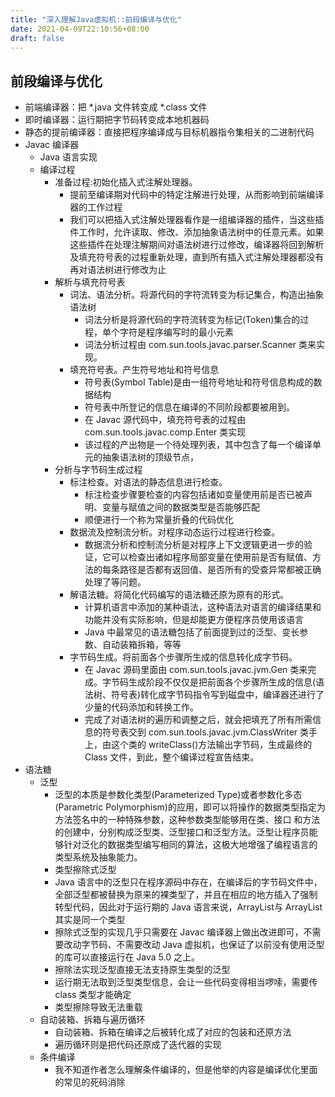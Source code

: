 ```yaml
---
title: "深入理解Java虚拟机::前段编译与优化"
date: 2021-04-09T22:10:56+08:00
draft: false
---
```


## 前段编译与优化

- 前端编译器：把 \*.java 文件转变成 \*.class 文件
- 即时编译器：运行期把字节码转变成本地机器码
- 静态的提前编译器：直接把程序编译成与目标机器指令集相关的二进制代码
- Javac 编译器
  - Java 语言实现
  - 编译过程
    - 准备过程:初始化插入式注解处理器。
      - 提前至编译期对代码中的特定注解进行处理，从而影响到前端编译器的工作过程
      - 我们可以把插入式注解处理器看作是一组编译器的插件，当这些插件工作时，允许读取、修改、添加抽象语法树中的任意元素。如果这些插件在处理注解期间对语法树进行过修改，编译器将回到解析及填充符号表的过程重新处理，直到所有插入式注解处理器都没有再对语法树进行修改为止
    - 解析与填充符号表
      - 词法、语法分析。将源代码的字符流转变为标记集合，构造出抽象语法树
        - 词法分析是将源代码的字符流转变为标记(Token)集合的过程，单个字符是程序编写时的最小元素
        - 词法分析过程由 com.sun.tools.javac.parser.Scanner 类来实现。
      - 填充符号表。产生符号地址和符号信息
        - 符号表(Symbol Table)是由一组符号地址和符号信息构成的数据结构
        - 符号表中所登记的信息在编译的不同阶段都要被用到。
        - 在 Javac 源代码中，填充符号表的过程由 com.sun.tools.javac.comp.Enter 类实现
        - 该过程的产出物是一个待处理列表，其中包含了每一个编译单元的抽象语法树的顶级节点，
    - 分析与字节码生成过程
      - 标注检查。对语法的静态信息进行检查。
        - 标注检查步骤要检查的内容包括诸如变量使用前是否已被声明、变量与赋值之间的数据类型是否能够匹配
        - 顺便进行一个称为常量折叠的代码优化
      - 数据流及控制流分析。对程序动态运行过程进行检查。
        - 数据流分析和控制流分析是对程序上下文逻辑更进一步的验证，它可以检查出诸如程序局部变量在使用前是否有赋值、方法的每条路径是否都有返回值、是否所有的受查异常都被正确处理了等问题。
      - 解语法糖。将简化代码编写的语法糖还原为原有的形式。
        - 计算机语言中添加的某种语法，这种语法对语言的编译结果和功能并没有实际影响，但是却能更方便程序员使用该语言
        - Java 中最常见的语法糖包括了前面提到过的泛型、变长参数、自动装箱拆箱，等等
      - 字节码生成。将前面各个步骤所生成的信息转化成字节码。
        - 在 Javac 源码里面由 com.sun.tools.javac.jvm.Gen 类来完成。字节码生成阶段不仅仅是把前面各个步骤所生成的信息(语法树、符号表)转化成字节码指令写到磁盘中，编译器还进行了少量的代码添加和转换工作。
        - 完成了对语法树的遍历和调整之后，就会把填充了所有所需信息的符号表交到 com.sun.tools.javac.jvm.ClassWriter 类手上，由这个类的 writeClass()方法输出字节码，生成最终的 Class 文件，到此，整个编译过程宣告结束。
- 语法糖
  - 泛型
    - 泛型的本质是参数化类型(Parameterized Type)或者参数化多态(Parametric Polymorphism)的应用，即可以将操作的数据类型指定为方法签名中的一种特殊参数，这种参数类型能够用在类、接口 和方法的创建中，分别构成泛型类、泛型接口和泛型方法。泛型让程序员能够针对泛化的数据类型编写相同的算法，这极大地增强了编程语言的类型系统及抽象能力。
    - 类型擦除式泛型
    - Java 语言中的泛型只在程序源码中存在，在编译后的字节码文件中，全部泛型都被替换为原来的裸类型了，并且在相应的地方插入了强制 转型代码，因此对于运行期的 Java 语言来说，ArrayList<int>与 ArrayList<String>其实是同一个类型
    - 擦除式泛型的实现几乎只需要在 Javac 编译器上做出改进即可，不需要改动字节码、不需要改动 Java 虚拟机，也保证了以前没有使用泛型的库可以直接运行在 Java 5.0 之上。
    - 擦除法实现泛型直接无法支持原生类型的泛型
    - 运行期无法取到泛型类型信息，会让一些代码变得相当啰嗦，需要传 class 类型才能确定
    - 类型擦除导致无法重载
  - 自动装箱、拆箱与遍历循环
    - 自动装箱、拆箱在编译之后被转化成了对应的包装和还原方法
    - 遍历循环则是把代码还原成了迭代器的实现
  - 条件编译
    - 我不知道作者怎么理解条件编译的，但是他举的内容是编译优化里面的常见的死码消除
